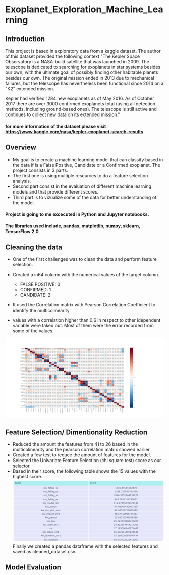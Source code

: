 # Exoplanet_Exploration_Machine_Learning
## Introduction
This project is based in exploratory data from a kaggle dataset.
The author of this dataset provided the following context
"The Kepler Space Observatory is a NASA-build satellite that was launched in 2009. The telescope is dedicated to searching for exoplanets in star systems besides our own, with the ultimate goal of possibly finding other habitable planets besides our own. The original mission ended in 2013 due to mechanical failures, but the telescope has nevertheless been functional since 2014 on a "K2" extended mission.

Kepler had verified 1284 new exoplanets as of May 2016. As of October 2017 there are over 3000 confirmed exoplanets total (using all detection methods, including ground-based ones). The telescope is still active and continues to collect new data on its extended mission."

#### for more information of the dataset please visit https://www.kaggle.com/nasa/kepler-exoplanet-search-results
## Overview
* My goal is to create a machine learning model that can classify based in the data if is a False Positive, Candidate or a Confirmed exoplanet.
The project consists in 3 parts. 
* The first one is using multiple resources to do a feature selection analysis. 
* Second part consist in the evaluation of different machine learning models and that provide different scores. 
* Third part is to vizualize some of the data for better understanding of the model. 

#### Project is going to me excecuted in Python and Jupyter notebooks.
#### The libraries used include, pandas, matplotlib, numpy, sklearn, TensorFlow 2.0

## Cleaning the data
* One of the first challenges was to clean the data and perform feature selection.

* Created a in64 column with the numerical values of the target column.
  + FALSE POSITIVE: 0 
  + CONFIRMED:      1
  + CANDIDATE:      2

* It used the Correlation matrix with Pearson Correlation Coefficient to identify the multicolinearity
* values with a correlation higher than 0.6 in respect to other idependent variable were taked out. Most of them were the error recorded from some of the values.

![Correlation_matrix](https://github.com/luisantoniococa/Exoplanet_Exploration_Machine_Learning/blob/master/Correlation_matrix.png "Pearson Correlation Coeficient Matrix with Heatmap")

## Feature Selection/ Dimentionality Reduction
* Reduced the amount the features from 41 to 26 based in the multicolinearity and the pearson correlation matrix showed earlier.
* Created a few test to reduce the amount of features for the model. 
* Selected the Univariate Feature Selection (chi square test) score as our selector. 
* Based in their score, the following table shows the 15 values with the highest score.
![Selected_features](https://github.com/luisantoniococa/Exoplanet_Exploration_Machine_Learning/blob/master/selected_features_table.png "Selected features after the Chi Squared test")
Finally we created a pandas dataframe with the selected features and saved as cleaned_dataset.csv.

## Model Evaluation
